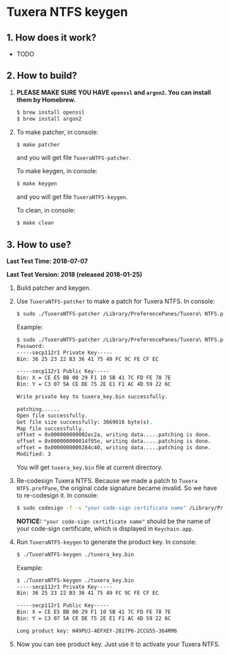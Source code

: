 # Tuxera NTFS keygen

## 1. How does it work?

  * TODO

## 2. How to build?

  1. __PLEASE MAKE SURE YOU HAVE `openssl` and `argon2`. You can install them by Homebrew.__

     ```bash
     $ brew install openssl
     $ brew install argon2
     ```

  2. To make patcher, in console:

     ```bash
     $ make patcher
     ```

     and you will get file `TuxeraNTFS-patcher`.

     To make keygen, in console:

     ```bash
     $ make keygen
     ```

     and you will get file `TuxeraNTFS-keygen`.

     To clean, in console:

     ```bash
     $ make clean
     ```

## 3. How to use?

  __Last Test Time: 2018-07-07__

  __Last Test Version: 2018 (released 2018-01-25)__

  1. Build patcher and keygen.

  2. Use `TuxeraNTFS-patcher` to make a patch for Tuxera NTFS. In console:

     ```bash
     $ sudo ./TuxeraNTFS-patcher /Library/PreferencePanes/Tuxera\ NTFS.prefPane/Contents/MacOS/Tuxera\ NTFS
     ```

     Example:

     ```bash
     $ sudo ./TuxeraNTFS-patcher /Library/PreferencePanes/Tuxera\ NTFS.prefPane/Contents/MacOS/Tuxera\ NTFS
     Password:
     -----secp112r1 Private Key-----
     Bin: 36 25 23 22 B3 36 41 75 49 FC 9C FE CF EC

     -----secp112r1 Public Key-----
     Bin: X = CE E5 BB 00 29 F1 10 5B 41 7C FD FE 78 7E
     Bin: Y = C3 07 5A CE DE 75 2E E1 F1 AC 4D 59 22 6C

     Write private key to tuxera_key.bin successfully.

     patching......
     Open file successfully.
     Get file size successfully: 3669616 byte(s).
     Map file successfully.
     offset = 0x000000000002ec2a, writing data.....patching is done.
     offset = 0x000000000014f05e, writing data.....patching is done.
     offset = 0x0000000000284c40, writing data.....patching is done.
     Modified: 3
     ```

     You will get `tuxera_key.bin` file at current directory.

  3. Re-codesign Tuxera NTFS. Because we made a patch to `Tuxera NTFS.prefPane`, the original code signature became invalid. So we have to re-codesign it. In console:

     ```bash
     $ sudo codesign -f -s "your code-sign certificate name" /Library/PreferencePanes/Tuxera\ NTFS.prefPane
     ```

     __NOTICE:__ `"your code-sign certificate name"` should be the name of your code-sign certificate, which is displayed in `Keychain.app`.

  4. Run `TuxeraNTFS-keygen` to generate the product key. In console:

     ```bash
     $ ./TuxeraNTFS-keygen ./tuxera_key.bin
     ```

     Example:

     ```bash
     $ ./TuxeraNTFS-keygen ./tuxera_key.bin
     -----secp112r1 Private Key-----
     Bin: 36 25 23 22 B3 36 41 75 49 FC 9C FE CF EC

     -----secp112r1 Public Key-----
     Bin: X = CE E5 BB 00 29 F1 10 5B 41 7C FD FE 78 7E
     Bin: Y = C3 07 5A CE DE 75 2E E1 F1 AC 4D 59 22 6C

     Long product key: H49PUJ-4EFXEY-2017P6-2CCG55-364RM6
     ```

  5. Now you can see product key. Just use it to activate your Tuxera NTFS.
